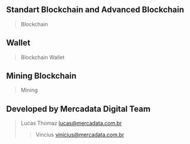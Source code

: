 ## Standart Blockchain and Advanced Blockchain ##
> Blockchain

## Wallet ##
> Blockchain Wallet

## Mining Blockchain ##
> Mining

## Developed by Mercadata Digital Team ##
> Lucas Thomaz <lucas@mercadata.com.br>
>> Vincius <vinicius@mercadata.com.br>